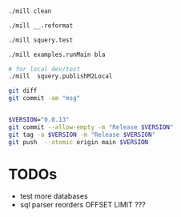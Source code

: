 


```sh


./mill clean

./mill __.reformat

./mill squery.test

./mill examples.runMain bla

# for local dev/test
./mill  squery.publishM2Local

git diff
git commit -am "msg"


$VERSION="0.0.13"
git commit --allow-empty -m "Release $VERSION"
git tag -a $VERSION -m "Release $VERSION"
git push  --atomic origin main $VERSION


```

# TODOs

- test more databases
- sql parser reorders OFFSET LIMIT ???
